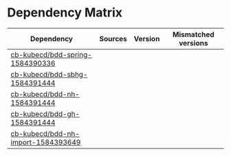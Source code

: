 # Dependency Matrix

Dependency | Sources | Version | Mismatched versions
---------- | ------- | ------- | -------------------
[cb-kubecd/bdd-spring-1584390336](https://github.com/cb-kubecd/bdd-spring-1584390336.git) |  | []() | 
[cb-kubecd/bdd-sbhg-1584391444](https://github.com/cb-kubecd/bdd-sbhg-1584391444.git) |  | []() | 
[cb-kubecd/bdd-nh-1584391444](https://github.com/cb-kubecd/bdd-nh-1584391444.git) |  | []() | 
[cb-kubecd/bdd-gh-1584391444](https://github.com/cb-kubecd/bdd-gh-1584391444.git) |  | []() | 
[cb-kubecd/bdd-nh-import-1584393649](https://github.com/cb-kubecd/bdd-nh-import-1584393649.git) |  | []() | 

